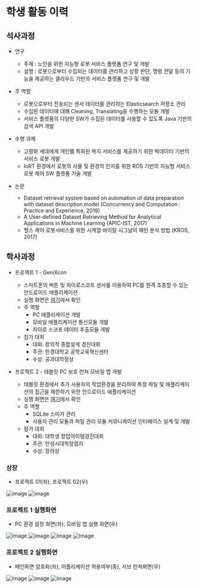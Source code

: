 
# 학생 활동 이력

## 석사과정

- 연구
  - 주제 : 노인을 위한 지능형 로봇 서비스 플랫폼 연구 및 개발
  - 설명 : 로봇으로부터 수집되는 데이터를 관리하고 상황 판단, 명령 전달 등의 기능을 제공하는 클라우드 기반의 서비스 플랫폼 연구 및 개발

- 주 역할
  - 로봇으로부터 전송되는 센서 데이터를 관리하는 Elasticsearch 저장소 관리
  - 수집된 데이터에 대해 Cleaning, Translating을 수행하는 모듈 개발
  - 서비스 플랫폼의 다양한 SW가 수집된 데이터를 사용할 수 있도록 Java 기반의 검색 API 개발

- 수행 과제
  - 고령화 세대에게 개인별 특화된 복지 서비스를 제공하기 위한 빅데이터 기반의 서비스 로봇 개발
  - IoRT 환경에서 로봇의 사물 및 환경의 인지를 위한 ROS 기반의 지능형 서비스 로봇 제어 SW 플랫폼 기술 개발

- 논문
  - Dataset retrieval system based on automation of data preparation with dataset description model (Concurrency and Computation : Practice and Experience, 2019)
  - A User-defined Dataset Retrieving Method for Analytical Applications in Machine Learning (APIC-IST, 2017)
  - 헬스 케어 로봇서비스를 위한 시계열 바이탈 시그널의 패턴 분석 방법 (KROS, 2017)

## 학사과정

- 프로젝트 1 - GeniXcon
  
  - 스마트폰의 버튼 및 자이로스코프 센서를 이용하여 PC를 원격 조종할 수 있는 안드로이드 애플리케이션
  - 실행 화면은 [여기](#프로젝트-1-실행화면 "프로젝트 2 실행화면")에서 확인
  - 주 역할    
    - PC 애플리케이션 개발
    - 모바일 애플리케이션 통신모듈 개발
    - 자이로 스코프 데이터 추출모듈 개발
  - 참가 대회
    - 대회: 창의적 종합설계 경진대회
    - 주관: 한경대학교 공학교육혁신센터
    - 수상: 공과대학장상

- 프로젝트 2 - 태블릿 PC 보호 런쳐 모바일 앱 개발

  - 태블릿 환경에서 추가 사용자의 작업환경을 분리하여 특정 파일 및 애플리케이션의 접근을 제한하기 위한 안드로이드 애플리케이션 
  - 실행 화면은 [여기](#프로젝트-2-실행화면 "프로젝트 2 실행화면")에서 확인
  - 주 역할
    - SQLite 스미카 관리
    - 사용자 관리 모듈과 파일 관리 모듈 커뮤니케이션 인터페이스 설계 및 개발
  - 참가 대회
    - 대회: 대학생 창업아이템경진대회
    - 주관: 안성시대학창업지
    - 수상: 장려상

### 상장

- 프로젝트 01(좌), 프로젝트 02(우)

![image](/assets/awards/award-2013.png)
![image](/assets/awards/award-2012.png)


### 프로젝트 1 실행화면

 -  PC 환경 설정 화면(좌), 모바일 앱 실행 화면(우)

![image](/assets/awards/award-2013-01.png)
![image](/assets/awards/award-2013-02.png)
![image](/assets/awards/award-2013-03.png)
![image](/assets/awards/award-2013-04.png)

### 프로젝트 2 실행화면

 - 메인화면 암호화(좌), 어플리케이션 허용여부(중), 서브 런쳐화면(우)

![image](/assets/awards/award-2012-01.png)
![image](/assets/awards/award-2012-02.png)
![image](/assets/awards/award-2012-03.png)

